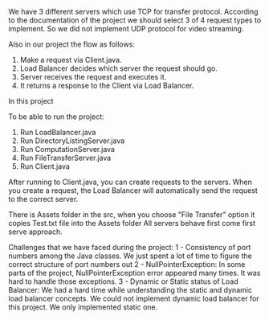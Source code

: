We have 3 different servers which use TCP for transfer protocol.
According to the documentation of the project we should select 3 of 4 request types to implement.
So we did not implement UDP protocol for video streaming.

Also in our project the flow as follows:
1. Make a request via Client.java.
2. Load Balancer decides which server the request should go.
3. Server receives the request and executes it.
4. It returns a response to the Client via Load Balancer.

In this project

To be able to run the project:
1. Run LoadBalancer.java
2. Run DirectoryListingServer.java
3. Run ComputationServer.java
4. Run FileTransferServer.java
5. Run Client.java

After running to Client.java, you can create requests to the servers.
When you create a request, the Load Balancer will automatically send the request to the correct server.

There is Assets folder in the src, when you choose "File Transfer" option it copies Test.txt file into the Assets folder
All servers behave first come first serve approach.

Challenges that we have faced during the project:
1 - Consistency of port numbers among the Java classes. We just spent a lot of time to figure the correct structure of port numbers out
2 - NullPointerException: In some parts of the project, NullPointerException error appeared many times. It was hard to handle those exceptions.
3 - Dynamic or Static status of Load Balancer: We had a hard time while understanding the static and dynamic load balancer concepts.
We could not implement dynamic load balancer for this project. We only implemented static one.


